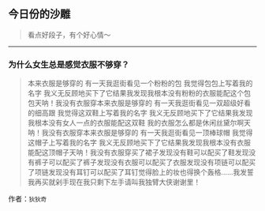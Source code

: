 ## 今日份的沙雕

> 看点好段子，有个好心情～


 
---

### 为什么女生总是感觉衣服不够穿？

> 本来衣服是够穿的 有一天我逛街看见一个粉粉的包 我觉得包包上写着我的名字 我义无反顾地买下了它结果我发现我根本没有粉粉的衣服能配这个包包天呐！我没有衣服穿本来衣服是够穿的 有一天我逛街看见一双超级好看的细高跟 我觉得这双鞋上写着我的名字 我义无反顾地买下了它结果我发现我根本没有女人一点的衣服能配这双鞋 我的衣服怎么都是休闲丝黛尔啊天呐！我没有衣服穿本来衣服是够穿的 有一天我逛街看见一顶棒球帽 我觉得这帽子上写着我的名字 我义无反顾地买下了它结果我发现我根本没有衣服能配这顶帽子天呐！我没有衣服穿买了裙子发现没有鞋可以配买了鞋发现没有裤子可以配买了裤子发现没有衣服可以配买了衣服发现没有项链可以配买了项链发现没有耳钉可以配买了耳钉觉得脸上的妆也得换个轰格……我发誓我再买就剁手现在我只剩下左手请叫我独臂大侠谢谢里！


作者：`狄狄奇`